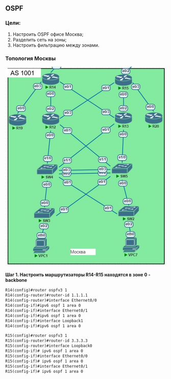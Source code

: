 ## OSPF

### Цели:
1) Настроить OSPF офисе Москва;
2) Разделить сеть на зоны;
3) Настроить фильтрацию между зонами.

### Топология Москвы
![Картинка](./pictures/lab06-Moscow-topology.jpg)

**Шаг 1. Настроить маршрутизаторы R14-R15 находятся в зоне 0 - backbone**
```
R14(config)#router ospfv3 1
R14(config-router)#router-id 1.1.1.1
R14(config-router)#interface Ethernet0/0
R14(config-if)#ipv6 ospf 1 area 0
R14(config-if)#interface Ethernet0/1
R14(config-if)#ipv6 ospf 1 area 0   
R14(config-if)#interface Loopback1
R14(config-if)#ipv6 ospf 1 area 0
```

```
R15(config)#router ospfv3 1
R15(config-router)#router-id 3.3.3.3
R15(config-router)#interface Loopback0
R15(config-if)# ipv6 ospf 1 area 0
R15(config-if)#interface Ethernet0/0
R15(config-if)# ipv6 ospf 1 area 0  
R15(config-if)#interface Ethernet0/1
R15(config-if)# ipv6 ospf 1 area 0 
```